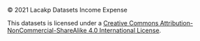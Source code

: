 © 2021 Lacakp Datasets Income Expense

This datasets is licensed under a [Creative Commons Attribution-NonCommercial-ShareAlike 4.0
International License](http://creativecommons.org/licenses/by-nc-sa/4.0/).
